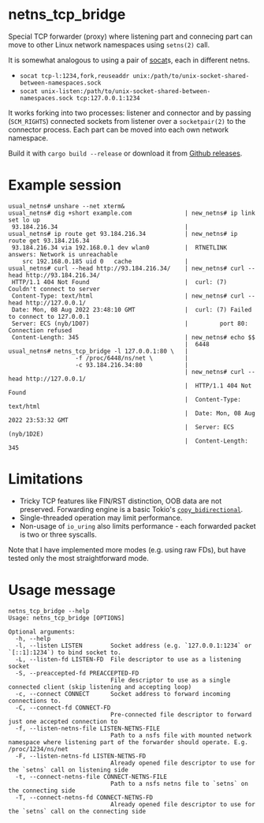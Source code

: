 # netns_tcp_bridge

Special TCP forwarder (proxy) where listening part and connecing part can move to other 
Linux network namespaces using `setns(2)` call.

It is somewhat analogous to using a pair of [socat][s]s, each in different netns.

* `socat tcp-l:1234,fork,reuseaddr unix:/path/to/unix-socket-shared-between-namespaces.sock`
* `socat unix-listen:/path/to/unix-socket-shared-between-namespaces.sock tcp:127.0.0.1:1234`

It works forking into two processes: listener and connector and by passing (`SCM_RIGHTS`) connected sockets from listener over a `socketpair(2)` to the connector process. Each part can be moved into each own network namespace.

Build it with `cargo build --release` or download it from [Github releases][gr].

# Example session

```
usual_netns# unshare --net xterm&
usual_netns# dig +short example.com               | new_netns# ip link set lo up
 93.184.216.34                                    | 
usual_netns# ip route get 93.184.216.34           | new_netns# ip route get 93.184.216.34 
 93.184.216.34 via 192.168.0.1 dev wlan0          |  RTNETLINK answers: Network is unreachable
    src 192.168.0.185 uid 0   cache               |
usual_netns# curl --head http://93.184.216.34/    | new_netns# curl --head http://93.184.216.34/
 HTTP/1.1 404 Not Found                           |  curl: (7) Couldn't connect to server
 Content-Type: text/html                          | new_netns# curl --head http://127.0.0.1/
 Date: Mon, 08 Aug 2022 23:48:10 GMT              |  curl: (7) Failed to connect to 127.0.0.1
 Server: ECS (nyb/1D07)                           |         port 80: Connection refused
 Content-Length: 345                              | new_netns# echo $$
                                                  |  6448
usual_netns# netns_tcp_bridge -l 127.0.0.1:80 \   |
                   -f /proc/6448/ns/net \         |
                   -c 93.184.216.34:80            |                          
                                                  | new_netns# curl --head http://127.0.0.1/
                                                  |  HTTP/1.1 404 Not Found
                                                  |  Content-Type: text/html
                                                  |  Date: Mon, 08 Aug 2022 23:53:32 GMT
                                                  |  Server: ECS (nyb/1D2E)
                                                  |  Content-Length: 345
```


# Limitations

* Tricky TCP features like FIN/RST distinction, OOB data are not preserved. Forwarding engine is a basic Tokio's [`copy_bidirectional`][cb].
* Single-threaded operation may limit performance.
* Non-usage of `io_uring` also limits performance - each forwarded packet is two or three syscalls.

Note that I have implemented more modes (e.g. using raw FDs), but have tested only the most straightforward mode.

[cb]:https://docs.rs/tokio/latest/tokio/io/fn.copy_bidirectional.html
[s]:http://www.dest-unreach.org/socat/
[gr]:https://github.com/vi/netns_tcp_bridge/releases/

# Usage message

```
netns_tcp_bridge --help
Usage: netns_tcp_bridge [OPTIONS]

Optional arguments:
  -h, --help
  -l, --listen LISTEN        Socket address (e.g. `127.0.0.1:1234` or `[::1]:1234`) to bind socket to.
  -L, --listen-fd LISTEN-FD  File descriptor to use as a listening socket
  -S, --preaccepted-fd PREACCEPTED-FD
                             File descriptor to use as a single connected client (skip listening and accepting loop)
  -c, --connect CONNECT      Socket address to forward incoming connections to.
  -C, --connect-fd CONNECT-FD
                             Pre-connected file descriptor to forward just one accepted connection to
  -f, --listen-netns-file LISTEN-NETNS-FILE
                             Path to a nsfs file with mounted network namespace where listening part of the forwarder should operate. E.g. /proc/1234/ns/net
  -F, --listen-netns-fd LISTEN-NETNS-FD
                             Already opened file descriptor to use for the `setns` call on listening side
  -t, --connect-netns-file CONNECT-NETNS-FILE
                             Path to a nsfs netns file to `setns` on the connecting side
  -T, --connect-netns-fd CONNECT-NETNS-FD
                             Already opened file descriptor to use for  the `setns` call on the connecting side
```

